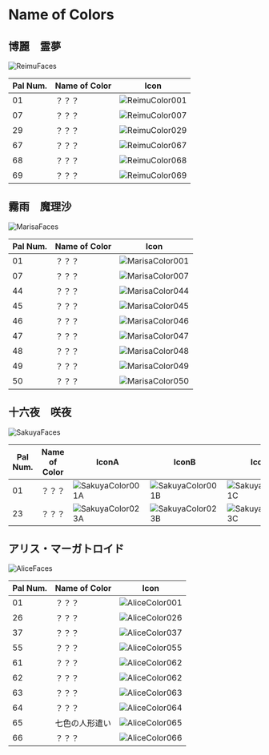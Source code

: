 # Name of Colors

## 博麗　霊夢
![ReimuFaces](https://github.com/IkuTronHD/Touhou-Kagehakuchuumu---Shadow-Daydream/blob/main/img/Select/pl00_ct02.png)

| Pal Num. | Name of Color | Icon |
|----------|---------------|-----------|
| 01 | ？？？ | ![ReimuColor001](https://github.com/IkuTronHD/Touhou-Kagehakuchuumu---Shadow-Daydream/blob/main/Reimu/Colors/001.png) |
| 07 | ？？？ | ![ReimuColor007](https://github.com/IkuTronHD/Touhou-Kagehakuchuumu---Shadow-Daydream/blob/main/Reimu/Colors/007.png) |
| 29 | ？？？ | ![ReimuColor029](https://github.com/IkuTronHD/Touhou-Kagehakuchuumu---Shadow-Daydream/blob/main/Reimu/Colors/029.png) |
| 67 | ？？？ | ![ReimuColor067](https://github.com/IkuTronHD/Touhou-Kagehakuchuumu---Shadow-Daydream/blob/main/Reimu/Colors/067.png) |
| 68 | ？？？ | ![ReimuColor068](https://github.com/IkuTronHD/Touhou-Kagehakuchuumu---Shadow-Daydream/blob/main/Reimu/Colors/068.png) |
| 69 | ？？？ | ![ReimuColor069](https://github.com/IkuTronHD/Touhou-Kagehakuchuumu---Shadow-Daydream/blob/main/Reimu/Colors/069.png) |

## 霧雨　魔理沙
![MarisaFaces](https://github.com/IkuTronHD/Touhou-Kagehakuchuumu---Shadow-Daydream/blob/main/img/Select/pl01_ct02.png)

| Pal Num. | Name of Color | Icon |
|----------|---------------|-----------|
| 01 | ？？？ | ![MarisaColor001](https://github.com/IkuTronHD/Touhou-Kagehakuchuumu---Shadow-Daydream/blob/main/Marisa/Colors/001.png) |
| 07 | ？？？ | ![MarisaColor007](https://github.com/IkuTronHD/Touhou-Kagehakuchuumu---Shadow-Daydream/blob/main/Marisa/Colors/007.png) |
| 44 | ？？？ | ![MarisaColor044](https://github.com/IkuTronHD/Touhou-Kagehakuchuumu---Shadow-Daydream/blob/main/Marisa/Colors/044.png) |
| 45 | ？？？ | ![MarisaColor045](https://github.com/IkuTronHD/Touhou-Kagehakuchuumu---Shadow-Daydream/blob/main/Marisa/Colors/045.png) |
| 46 | ？？？ | ![MarisaColor046](https://github.com/IkuTronHD/Touhou-Kagehakuchuumu---Shadow-Daydream/blob/main/Marisa/Colors/046.png) |
| 47 | ？？？ | ![MarisaColor047](https://github.com/IkuTronHD/Touhou-Kagehakuchuumu---Shadow-Daydream/blob/main/Marisa/Colors/047.png) |
| 48 | ？？？ | ![MarisaColor048](https://github.com/IkuTronHD/Touhou-Kagehakuchuumu---Shadow-Daydream/blob/main/Marisa/Colors/048.png) |
| 49 | ？？？ | ![MarisaColor049](https://github.com/IkuTronHD/Touhou-Kagehakuchuumu---Shadow-Daydream/blob/main/Marisa/Colors/049.png) |
| 50 | ？？？ | ![MarisaColor050](https://github.com/IkuTronHD/Touhou-Kagehakuchuumu---Shadow-Daydream/blob/main/Marisa/Colors/050.png) |

## 十六夜　咲夜
![SakuyaFaces](https://github.com/IkuTronHD/Touhou-Kagehakuchuumu---Shadow-Daydream/blob/main/img/Select/pl02a_ct02.png)

| Pal Num. | Name of Color | IconA | IconB | IconC |
|----------|---------------|-----------|-----------|-----------|
| 01 | ？？？ | ![SakuyaColor001A](https://github.com/IkuTronHD/Touhou-Kagehakuchuumu---Shadow-Daydream/blob/main/Sakuya/Colors/001A.png) | ![SakuyaColor001B](https://github.com/IkuTronHD/Touhou-Kagehakuchuumu---Shadow-Daydream/blob/main/Sakuya/Colors/001B.png) | ![SakuyaColor001C](https://github.com/IkuTronHD/Touhou-Kagehakuchuumu---Shadow-Daydream/blob/main/Sakuya/Colors/001C.png) |
| 23 | ？？？ | ![SakuyaColor023A](https://github.com/IkuTronHD/Touhou-Kagehakuchuumu---Shadow-Daydream/blob/main/Sakuya/Colors/023A.png) | ![SakuyaColor023B](https://github.com/IkuTronHD/Touhou-Kagehakuchuumu---Shadow-Daydream/blob/main/Sakuya/Colors/023B.png) | ![SakuyaColor023C](https://github.com/IkuTronHD/Touhou-Kagehakuchuumu---Shadow-Daydream/blob/main/Sakuya/Colors/023C.png) |

## アリス・マーガトロイド
![AliceFaces](https://github.com/IkuTronHD/Touhou-Kagehakuchuumu---Shadow-Daydream/blob/main/img/Select/pl03_ct02.png)

| Pal Num. | Name of Color | Icon |
|----------|---------------|-----------|
| 01 | ？？？ | ![AliceColor001](https://github.com/IkuTronHD/Touhou-Kagehakuchuumu---Shadow-Daydream/blob/main/Alice/Colors/001.png) |
| 26 | ？？？ | ![AliceColor026](https://github.com/IkuTronHD/Touhou-Kagehakuchuumu---Shadow-Daydream/blob/main/Alice/Colors/026.png) |
| 37 | ？？？ | ![AliceColor037](https://github.com/IkuTronHD/Touhou-Kagehakuchuumu---Shadow-Daydream/blob/main/Alice/Colors/037.png) |
| 55 | ？？？ | ![AliceColor055](https://github.com/IkuTronHD/Touhou-Kagehakuchuumu---Shadow-Daydream/blob/main/Alice/Colors/055.png) |
| 61 | ？？？ | ![AliceColor062](https://github.com/IkuTronHD/Touhou-Kagehakuchuumu---Shadow-Daydream/blob/main/Alice/Colors/061.png) |
| 62 | ？？？ | ![AliceColor062](https://github.com/IkuTronHD/Touhou-Kagehakuchuumu---Shadow-Daydream/blob/main/Alice/Colors/062.png) |
| 63 | ？？？ | ![AliceColor063](https://github.com/IkuTronHD/Touhou-Kagehakuchuumu---Shadow-Daydream/blob/main/Alice/Colors/063.png) |
| 64 | ？？？ | ![AliceColor064](https://github.com/IkuTronHD/Touhou-Kagehakuchuumu---Shadow-Daydream/blob/main/Alice/Colors/064.png) |
| 65 | 七色の人形遣い | ![AliceColor065](https://github.com/IkuTronHD/Touhou-Kagehakuchuumu---Shadow-Daydream/blob/main/Alice/Colors/065.png) |
| 66 | ？？？ | ![AliceColor066](https://github.com/IkuTronHD/Touhou-Kagehakuchuumu---Shadow-Daydream/blob/main/Alice/Colors/066.png) |

